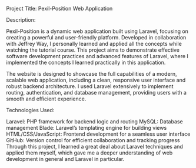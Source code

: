 Project Title: Pexil-Position Web Application

Description:

Pexil-Position is a dynamic web application built using Laravel, focusing on creating a powerful and user-friendly platform. Developed in collaboration with Jeffrey Way, I personally learned and applied all the concepts while watching the tutorial course. This project aims to demonstrate effective software development practices and advanced features of Laravel, where I implemented the concepts I learned practically in this application.

The website is designed to showcase the full capabilities of a modern, scalable web application, including a clean, responsive user interface and robust backend architecture. I used Laravel extensively to implement routing, authentication, and database management, providing users with a smooth and efficient experience.

Technologies Used:

Laravel: PHP framework for backend logic and routing
MySQL: Database management
Blade: Laravel’s templating engine for building views
HTML/CSS/JavaScript: Frontend development for a seamless user interface
GitHub: Version control for efficient collaboration and tracking progress
Through this project, I learned a great deal about Laravel techniques and applied them myself, which gave me a deeper understanding of web development in general and Laravel in particular.
